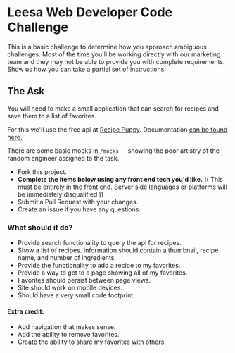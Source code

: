# Leesa Web Developer Code Challenge


This is a basic challenge to determine how you approach ambiguous challenges. Most of the time you'll be working directly with our marketing team and they may not be able to provide you with complete requirements.  Show us how you can take a partial set of instructions!

## The Ask

You will need to make a small application that can search for recipes and save them to a list of favorites.

For this we'll use the free api at [Recipe Puppy](http://www.recipepuppy.com/). Documentation [can be found here.](http://www.recipepuppy.com/about/api/)

There are some basic mocks in `/mocks` -- showing the poor artistry of the random engineer assigned to the task.

 - Fork this project.
 - **Complete the items below using any front end tech you'd like.** (( This must be entirely in the front end. Server side languages or platforms will be immediately disqualified ))
 - Submit a Pull Request with your changes.
 - Create an issue if you have any questions.
 

### What should it do?
 - Provide search functionality to query the api for recipes.
 - Show a list of recipes. Information should contain a thumbnail, recipe name, and number of ingredients.
 - Provide the functionality to add a recipe to my favorites.
 - Provide a way to get to a page showing all of my favorites.
 - Favorites should persist between page views.
 - Site should work on mobile devices.
 - Should have a very small code footprint.


#### Extra credit:
 - Add navigation that makes sense.
 - Add the ability to remove favorites.
 - Create the ability to share my favorites with others.
